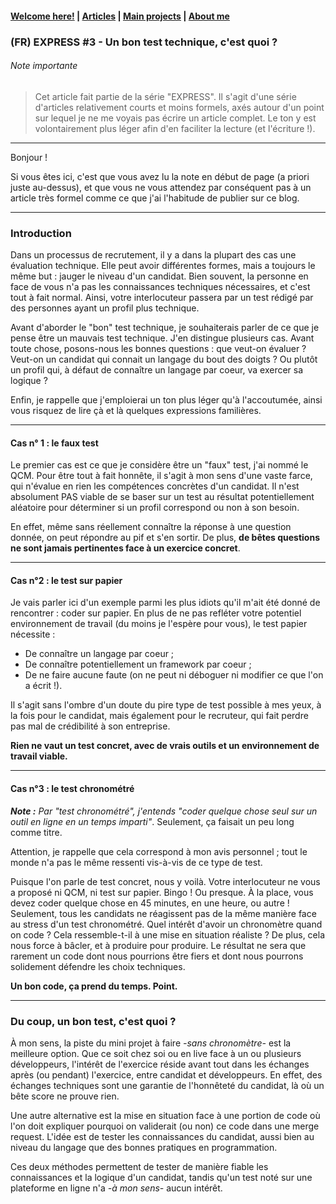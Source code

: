 #### [Welcome here!](https://vpenando.github.io) | [Articles](https://vpenando.github.io/articles.html) | [Main projects](https://vpenando.github.io/projects.html) | [About me](https://vpenando.github.io/about.html)

### (FR) EXPRESS #3 - Un bon test technique, c'est quoi ?

###### Note importante
> Cet article fait partie de la série "EXPRESS". Il s'agit d'une série d'articles relativement courts et moins formels, axés autour d'un point sur lequel je ne me voyais pas écrire un article complet. Le ton y est volontairement plus léger afin d'en faciliter la lecture (et l'écriture !).

---

Bonjour !

Si vous êtes ici, c'est que vous avez lu la note en début de page (a priori juste au-dessus), et que vous ne vous attendez par conséquent pas à un article très formel comme ce que j'ai l'habitude de publier sur ce blog.

---

### Introduction
Dans un processus de recrutement, il y a dans la plupart des cas une évaluation technique. Elle peut avoir différentes formes, mais a toujours le même but : jauger le niveau d'un candidat. Bien souvent, la personne en face de vous n'a pas les connaissances techniques nécessaires, et c'est tout à fait normal. Ainsi, votre interlocuteur passera par un test rédigé par des personnes ayant un profil plus technique.

Avant d'aborder le "bon" test technique, je souhaiterais parler de ce que je pense être un mauvais test technique. J'en distingue plusieurs cas.
Avant toute chose, posons-nous les bonnes questions : que veut-on évaluer ? Veut-on un candidat qui connait un langage du bout des doigts ? Ou plutôt un profil qui, à défaut de connaître un langage par coeur, va exercer sa logique ?

Enfin, je rappelle que j'emploierai un ton plus léger qu'à l'accoutumée, ainsi vous risquez de lire çà et là quelques expressions familières.

---

#### Cas n° 1 : le faux test
Le premier cas est ce que je considère être un "faux" test, j'ai nommé le QCM. Pour être tout à fait honnête, il s'agit à mon sens d'une vaste farce, qui n'évalue en rien les compétences concrètes d'un candidat. Il n'est absolument PAS viable de se baser sur un test au résultat potentiellement aléatoire pour déterminer si un profil correspond ou non à son besoin.

En effet, même sans réellement connaître la réponse à une question donnée, on peut répondre au pif et s'en sortir. De plus, **de bêtes questions ne sont jamais pertinentes face à un exercice concret**.

---

#### Cas n°2 : le test sur papier
Je vais parler ici d'un exemple parmi les plus idiots qu'il m'ait été donné de rencontrer : coder sur papier. En plus de ne pas refléter votre potentiel environnement de travail (du moins je l'espère pour vous), le test papier nécessite :
* De connaître un langage par coeur ;
* De connaître potentiellement un framework par coeur ;
* De ne faire aucune faute (on ne peut ni déboguer ni modifier ce que l'on a écrit !).

Il s'agit sans l'ombre d'un doute du pire type de test possible à mes yeux, à la fois pour le candidat, mais également pour le recruteur, qui fait perdre pas mal de crédibilité à son entreprise.

**Rien ne vaut un test concret, avec de vrais outils et un environnement de travail viable.**

---

#### Cas n°3 : le test chronométré
***Note :** Par "test chronométré", j'entends "coder quelque chose seul sur un outil en ligne en un temps imparti"*. Seulement, ça faisait un peu long comme titre.

Attention, je rappelle que cela correspond à mon avis personnel ; tout le monde n'a pas le même ressenti vis-à-vis de ce type de test.

Puisque l'on parle de test concret, nous y voilà. Votre interlocuteur ne vous a proposé ni QCM, ni test sur papier. Bingo ! Ou presque. À la place, vous devez coder quelque chose en 45 minutes, en une heure, ou autre ! Seulement, tous les candidats ne réagissent pas de la même manière face au stress d'un test chronométré. Quel intérêt d'avoir un chronomètre quand on code ? Cela ressemble-t-il à une mise en situation réaliste ?
De plus, cela nous force à bâcler, et à produire pour produire. Le résultat ne sera que rarement un code dont nous pourrions être fiers et dont nous pourrons solidement défendre les choix techniques.

**Un bon code, ça prend du temps. Point.**

---

### Du coup, un bon test, c'est quoi ?
À mon sens, la piste du mini projet à faire *-sans chronomètre-* est la meilleure option. Que ce soit chez soi ou en live face à un ou plusieurs développeurs, l'intérêt de l'exercice réside avant tout dans les échanges après (ou pendant) l'exercice, entre candidat et développeurs. En effet, des échanges techniques sont une garantie de l'honnêteté du candidat, là où un bête score ne prouve rien.

Une autre alternative est la mise en situation face à une portion de code où l'on doit expliquer pourquoi on validerait (ou non) ce code dans une merge request. L'idée est de tester les connaissances du candidat, aussi bien au niveau du langage que des bonnes pratiques en programmation.

Ces deux méthodes permettent de tester de manière fiable les connaissances et la logique d'un candidat, tandis qu'un test noté sur une plateforme en ligne n'a *-à mon sens-* aucun intérêt.
